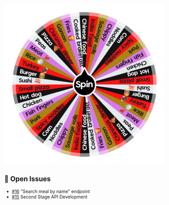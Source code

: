![Project Screenshot](https://github.com/tgilly93/Dinner_Generator_React/blob/main/images/Dinner_Generator_React_thumb.png?raw=true)

## 🚀 Open Issues


<!-- ISSUES-START -->
- [#16](https://github.com/tgilly93/Dinner_Generator_React/issues/16) "Search meal by name" endpoint
- [#15](https://github.com/tgilly93/Dinner_Generator_React/issues/15) Second Stage API Development
<!-- ISSUES-END -->
